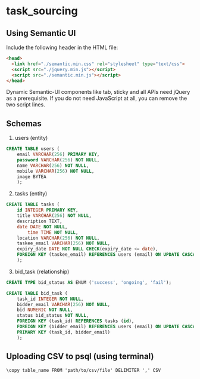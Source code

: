 # task_sourcing

## Using Semantic UI

Include the following header in the HTML file:
```html
<head>
  <link href="./semantic.min.css" rel="stylesheet" type="text/css">
  <script src="./jquery.min.js"></script>
  <script src="./semantic.min.js"></script>
</head>
```

Dynamic Semantic-UI components like tab, sticky and all APIs need jQuery as a prerequisite. If you do not need JavaScript at all, you can remove the two script lines.

## Schemas

1. users (entity)
```sql
CREATE TABLE users (
	email VARCHAR(256) PRIMARY KEY,
	password VARCHAR(256) NOT NULL,
	name VARCHAR(256) NOT NULL,
	mobile VARCHAR(256) NOT NULL,
	image BYTEA
	);
```

2. tasks (entity)
```sql
CREATE TABLE tasks (
	id INTEGER PRIMARY KEY,
	title VARCHAR(256) NOT NULL,
	description TEXT,
	date DATE NOT NULL,
        time TIME NOT NULL,
	location VARCHAR(256) NOT NULL,
	taskee_email VARCHAR(256) NOT NULL,
	expiry_date DATE NOT NULL CHECK(expiry_date <= date),
	FOREIGN KEY (taskee_email) REFERENCES users (email) ON UPDATE CASCADE
	);
```

3. bid_task (relationship)
```sql
CREATE TYPE bid_status AS ENUM ('success', 'ongoing', 'fail');

CREATE TABLE bid_task (
	task_id INTEGER NOT NULL,
	bidder_email VARCHAR(256) NOT NULL,
	bid NUMERIC NOT NULL,
	status bid_status NOT NULL,
	FOREIGN KEY (task_id) REFERENCES tasks (id),
	FOREIGN KEY (bidder_email) REFERENCES users (email) ON UPDATE CASCADE,
	PRIMARY KEY (task_id, bidder_email)
	);
```

## Uploading CSV to psql (using terminal)

```psql
\copy table_name FROM 'path/to/csv/file' DELIMITER ',' CSV
```
